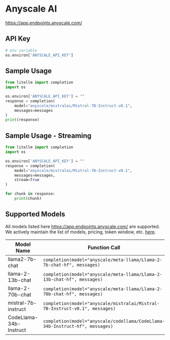# Anyscale AI
https://app.endpoints.anyscale.com/

## API Key
```python
# env variable
os.environ['ANYSCALE_API_KEY']
```

## Sample Usage
```python
from litellm import completion
import os

os.environ['ANYSCALE_API_KEY'] = ""
response = completion(
    model="anyscale/mistralai/Mistral-7B-Instruct-v0.1", 
    messages=messages
)
print(response)
```

## Sample Usage - Streaming
```python
from litellm import completion
import os

os.environ['ANYSCALE_API_KEY'] = ""
response = completion(
    model="anyscale/mistralai/Mistral-7B-Instruct-v0.1", 
    messages=messages,
    stream=True
)

for chunk in response:
    print(chunk)
```


## Supported Models
All models listed here https://app.endpoints.anyscale.com/ are supported. We actively maintain the list of models, pricing, token window, etc. [here](https://github.com/BerriAI/litellm/blob/c1b25538277206b9f00de5254d80d6a83bb19a29/model_prices_and_context_window.json#L659).

| Model Name               | Function Call                                                                                                                                                      |
|--------------------------|------------------------------------------------------------------------------------------------------------------------------------------------------------------|
| llama2-7b-chat | `completion(model="anyscale/meta-llama/Llama-2-7b-chat-hf", messages)` | 
| llama-2-13b-chat | `completion(model="anyscale/meta-llama/Llama-2-13b-chat-hf", messages)` | 
| llama-2-70b-chat | `completion(model="anyscale/meta-llama/Llama-2-70b-chat-hf", messages)` | 
| mistral-7b-instruct | `completion(model="anyscale/mistralai/Mistral-7B-Instruct-v0.1", messages)` | 
| CodeLlama-34b-Instruct | `completion(model="anyscale/codellama/CodeLlama-34b-Instruct-hf", messages)` |





